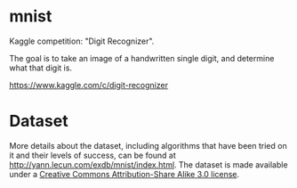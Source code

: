 # mnist
Kaggle competition: "Digit Recognizer".

The goal is to take an image of a handwritten single digit, and determine what that digit is.

https://www.kaggle.com/c/digit-recognizer

# Dataset
More details about the dataset, including algorithms that have been tried on it and their levels of success, can be found at http://yann.lecun.com/exdb/mnist/index.html. The dataset is made available under a [Creative Commons Attribution-Share Alike 3.0 license](https://creativecommons.org/licenses/by-sa/3.0/).
